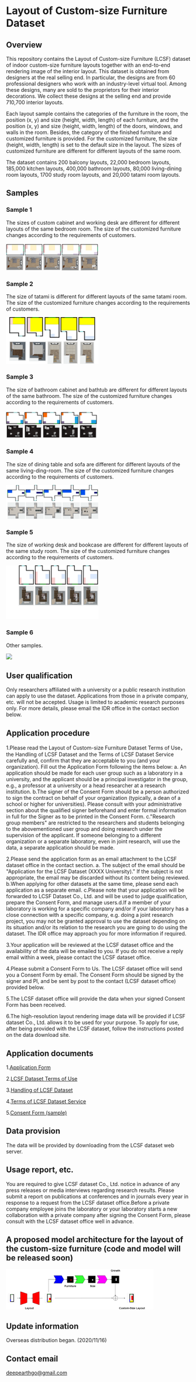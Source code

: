 # Layout of Custom-size Furniture Dataset
## Overview
This repository contains the Layout of Custom-size Furniture (LCSF) dataset of indoor custom-size furniture layouts together with an end-to-end rendering image of the interior layout. This dataset is obtained from designers at the real selling end. In particular, the designs are from 60 professional designers who work with an industry-level virtual tool. Among these designs, many are sold to the proprietors for their interior decorations. We collect these designs at the selling end and provide 710,700 interior layouts. 

Each layout sample contains the categories of the furniture in the room, the position (x, y) and size (height, width, length) of each furniture, and the position (x, y) and size (height, width, length) of the doors, windows, and walls in the room. Besides, the category of the finished furniture and customized furniture is provided. For the customized furniture, the size (height, width, length) is set to the default size in the layout. The sizes of customized furniture are different for different layouts of the same room. 

The dataset contains 200 balcony layouts, 22,000 bedroom layouts, 185,000 kitchen layouts, 400,000 bathroom layouts, 80,000 living-dining room layouts, 1700 study room layouts, and 20,000 tatami room layouts.

## Samples 
### Sample 1
The sizes of custom cabinet and working desk are different for different layouts of the same bedroom room. The size of the customized furniture changes according to the requirements of customers.
<p align="left"><img width="50%" src="figs/dataset-fig1.png"/></p>

### Sample 2
The size of tatami is different for different layouts of the same tatami room. The size of the customized furniture changes according to the requirements of customers.
<p align="left"><img width="50%" src="figs/dataset-fig2.png"/></p>

### Sample 3
The size of bathroom cabinet and bathtub are different for different layouts of the same bathroom. The size of the customized furniture changes according to the requirements of customers.
<p align="left"><img width="50%" src="figs/dataset-fig3.png"/></p>

### Sample 4
The size of dining table and sofa are different for different layouts of the same living-ding-room. The size of the customized furniture changes according to the requirements of customers.
<p align="left"><img width="50%" src="figs/dataset-fig4.png"/></p>

### Sample 5
The size of working desk and bookcase are different for different layouts of the same study room. The size of the customized furniture changes according to the requirements of customers.
<p align="left"><img width="50%" src="figs/dataset-fig5.png"/></p>

### Sample 6
Other samples.
<p align="left"><img width="50%" src="figs/dataset-fig6.png"/></p>

## User qualification
Only researchers affiliated with a university or a public research institution can apply to use the dataset. Applications from those in a private company, etc. will not be accepted. Usage is limited to academic research purposes only. For more details, please email the IDR office in the contact section below.

## Application procedure
1.Please read the Layout of Custom-size Furniture Dataset Terms of Use，the Handling of LCSF Dataset and the Terms of LCSF Dataset Service carefully and, confirm that they are acceptable to you (and your organization). Fill out the Application Form following the items below: a. An application should be made for each user group such as a laboratory in a university, and the applicant should be a principal investigator in the group, e.g., a professor at a university or a head researcher at a research institution. b.The signer of the Consent Form should be a person authorized to sign the contract on behalf of your organization (typically, a dean of a school or higher for universities). Please consult with your administrative section about the qualified signer beforehand and enter formal information in full for the Signer as to be printed in the Consent Form. c."Research group members" are restricted to the researchers and students belonging to the abovementioned user group and doing research under the supervision of the applicant. If someone belonging to a different organization or a separate laboratory, even in joint research, will use the data, a separate application should be made.

2.Please send the application form as an email attachment to the LCSF dataset office in the contact section. a. The subject of the email should be "Application for the LCSF Dataset (XXXX University)." If the subject is not appropriate, the email may be discarded without its content being reviewed. b.When applying for other datasets at the same time, please send each application as a separate email. c.Please note that your application will be forwarded to LCSF Dataset Co., Ltd. and will be used to judge qualification, prepare the Consent Form, and manage users.d.If a member of your laboratory is working for a specific company and/or if your laboratory has a close connection with a specific company, e.g. doing a joint research project, you may not be granted approval to use the dataset depending on its situation and/or its relation to the research you are going to do using the dataset. The IDR office may approach you for more information if required.

3.Your application will be reviewed at the LCSF dataset office and the availability of the data will be emailed to you. If you do not receive a reply email within a week, please contact the LCSF dataset office.

4.Please submit a Consent Form to Us. The LCSF dataset office will send you a Consent Form by email. The Consent Form should be signed by the signer and PI, and be sent by post to the contact (LCSF dataset office) provided below.

5.The LCSF dataset office will provide the data when your signed Consent Form has been received.

6.The high-resolution layout rendering image data will be provided if LCSF dataset Co., Ltd. allows it to be used for your purpose. To apply for use, after being provided with the LCSF dataset, follow the instructions posted on the data download site.

## Application documents
1.[Application Form](https://github.com/CODE-SUBMIT/dataset2/blob/main/application_LCSF_dataset.pdf)

2.[LCSF Dataset Terms of Use](https://github.com/CODE-SUBMIT/dataset2/blob/main/LCSF%20Dataset%20Terms%20of%20Use.pdf)

3.[Handling of LCSF Dataset](https://github.com/CODE-SUBMIT/dataset2/blob/main/Handling%20of%20LCSF%20Dataset%20LCSF%20Dataset%20Co.pdf)

4.[Terms of LCSF Dataset Service](https://github.com/CODE-SUBMIT/dataset2/blob/main/Terms%20of%20LCSF%20Dataset%20Service.pdf)

5.[Consent Form (sample)](https://github.com/CODE-SUBMIT/dataset2/blob/main/consent_lifull_homes_sample.pdf)

## Data provision
The data will be provided by downloading from the LCSF dataset web server.

## Usage report, etc.
You are required to give LCSF dataset Co., Ltd. notice in advance of any press releases or media interviews regarding research results. Please submit a report on publications at conferences and in journals every year in response to a request from the LCSF dataset office.Before a private company employee joins the laboratory or your laboratory starts a new collaboration with a private company after signing the Consent Form, please consult with the LCSF dataset office well in advance.

## A proposed model architecture for the layout of the custom-size furniture (code and model will be released soon)
<p align="left"><img width="80%" src="figs/dataset-fig7.png"/></p>

## Update information
Overseas distribution began. (2020/11/16)

## Contact email
deepearthgo@gmail.com
